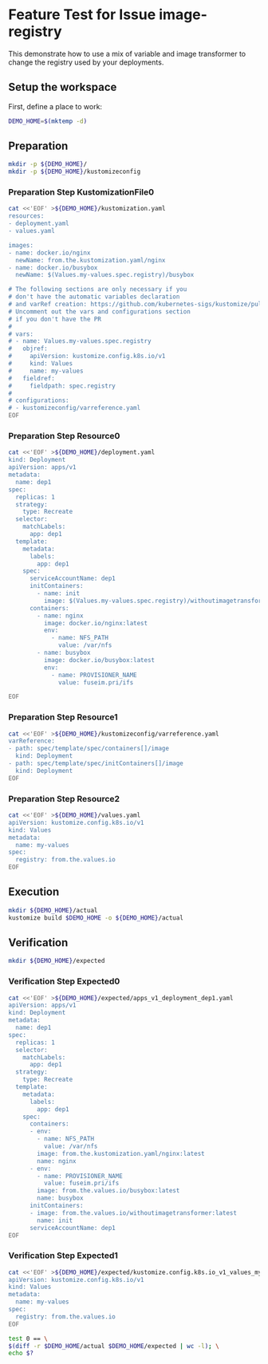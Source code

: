 # Feature Test for Issue image-registry

This demonstrate how to use a mix of variable
and image transformer to change the registry
used by your deployments.

## Setup the workspace

First, define a place to work:

<!-- @makeWorkplace @test -->
```bash
DEMO_HOME=$(mktemp -d)
```

## Preparation

<!-- @makeDirectories @test -->
```bash
mkdir -p ${DEMO_HOME}/
mkdir -p ${DEMO_HOME}/kustomizeconfig
```

### Preparation Step KustomizationFile0

<!-- @createKustomizationFile0 @test -->
```bash
cat <<'EOF' >${DEMO_HOME}/kustomization.yaml
resources:
- deployment.yaml
- values.yaml

images:
- name: docker.io/nginx
  newName: from.the.kustomization.yaml/nginx
- name: docker.io/busybox
  newName: $(Values.my-values.spec.registry)/busybox

# The following sections are only necessary if you
# don't have the automatic variables declaration
# and varRef creation: https://github.com/kubernetes-sigs/kustomize/pull/1208.
# Uncomment out the vars and configurations section
# if you don't have the PR
#
# vars:
# - name: Values.my-values.spec.registry
#   objref:
#     apiVersion: kustomize.config.k8s.io/v1
#     kind: Values
#     name: my-values
#   fieldref:
#     fieldpath: spec.registry
# 
# configurations:
# - kustomizeconfig/varreference.yaml
EOF
```


### Preparation Step Resource0

<!-- @createResource0 @test -->
```bash
cat <<'EOF' >${DEMO_HOME}/deployment.yaml
kind: Deployment
apiVersion: apps/v1
metadata:
  name: dep1
spec:
  replicas: 1
  strategy:
    type: Recreate
  selector:
    matchLabels:
      app: dep1
  template:
    metadata:
      labels:
        app: dep1
    spec:
      serviceAccountName: dep1
      initContainers:
        - name: init
          image: $(Values.my-values.spec.registry)/withoutimagetransformer:latest
      containers:
        - name: nginx
          image: docker.io/nginx:latest
          env:
            - name: NFS_PATH
              value: /var/nfs
        - name: busybox
          image: docker.io/busybox:latest
          env:
            - name: PROVISIONER_NAME
              value: fuseim.pri/ifs

EOF
```


### Preparation Step Resource1

<!-- @createResource1 @test -->
```bash
cat <<'EOF' >${DEMO_HOME}/kustomizeconfig/varreference.yaml
varReference:
- path: spec/template/spec/containers[]/image
  kind: Deployment
- path: spec/template/spec/initContainers[]/image
  kind: Deployment
EOF
```


### Preparation Step Resource2

<!-- @createResource2 @test -->
```bash
cat <<'EOF' >${DEMO_HOME}/values.yaml
apiVersion: kustomize.config.k8s.io/v1
kind: Values
metadata:
  name: my-values
spec:
  registry: from.the.values.io 
EOF
```

## Execution

<!-- @build @test -->
```bash
mkdir ${DEMO_HOME}/actual
kustomize build $DEMO_HOME -o ${DEMO_HOME}/actual
```

## Verification

<!-- @createExpectedDir @test -->
```bash
mkdir ${DEMO_HOME}/expected
```


### Verification Step Expected0

<!-- @createExpected0 @test -->
```bash
cat <<'EOF' >${DEMO_HOME}/expected/apps_v1_deployment_dep1.yaml
apiVersion: apps/v1
kind: Deployment
metadata:
  name: dep1
spec:
  replicas: 1
  selector:
    matchLabels:
      app: dep1
  strategy:
    type: Recreate
  template:
    metadata:
      labels:
        app: dep1
    spec:
      containers:
      - env:
        - name: NFS_PATH
          value: /var/nfs
        image: from.the.kustomization.yaml/nginx:latest
        name: nginx
      - env:
        - name: PROVISIONER_NAME
          value: fuseim.pri/ifs
        image: from.the.values.io/busybox:latest
        name: busybox
      initContainers:
      - image: from.the.values.io/withoutimagetransformer:latest
        name: init
      serviceAccountName: dep1
EOF
```


### Verification Step Expected1

<!-- @createExpected1 @test -->
```bash
cat <<'EOF' >${DEMO_HOME}/expected/kustomize.config.k8s.io_v1_values_my-values.yaml
apiVersion: kustomize.config.k8s.io/v1
kind: Values
metadata:
  name: my-values
spec:
  registry: from.the.values.io
EOF
```


<!-- @compareActualToExpected @test -->
```bash
test 0 == \
$(diff -r $DEMO_HOME/actual $DEMO_HOME/expected | wc -l); \
echo $?
```

